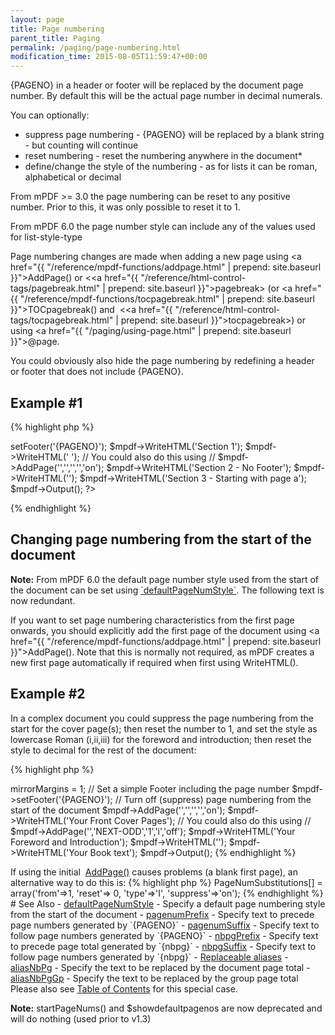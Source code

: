 ```yaml
---
layout: page
title: Page numbering
parent_title: Paging
permalink: /paging/page-numbering.html
modification_time: 2015-08-05T11:59:47+00:00
---
```


{PAGENO} in a header or footer will be replaced by the document page number. By default this will be the 
actual page number in decimal numerals.

You can optionally:

<ul>
<li> suppress page numbering - {PAGENO} will be replaced by a blank string - but counting will continue</li>
<li>reset numbering - reset the numbering anywhere in the document*</li>
<li>define/change the style of the numbering - as for lists it can be roman, alphabetical or decimal</li>
</ul>

From mPDF >= 3.0 the page numbering can be reset to any positive number. Prior to this, it was only possible to 
reset it to 1.

From mPDF 6.0 the page number style can include any of the values used for list-style-type

Page numbering changes are made when adding a new page using 
<a href="{{ "/reference/mpdf-functions/addpage.html" | prepend: site.baseurl }}">AddPage()</a> or
&lt;<a href="{{ "/reference/html-control-tags/pagebreak.html" | prepend: site.baseurl }}">pagebreak</a>&gt; 
(or <a href="{{ "/reference/mpdf-functions/tocpagebreak.html" | prepend: site.baseurl }}">TOCpagebreak()</a> 
and  &lt;<a href="{{ "/reference/html-control-tags/tocpagebreak.html" | prepend: site.baseurl }}">tocpagebreak</a>&gt;) 
or using <a href="{{ "/paging/using-page.html" | prepend: site.baseurl }}">@page</a>.

You could obviously also hide the page numbering by redefining a header or footer that does not include {PAGENO}.

## Example #1

{% highlight php %}
<?php

<?

$mpdf = new \Mpdf\Mpdf();

// Set a simple Footer including the page number

$mpdf->setFooter('{PAGENO}');

$mpdf->WriteHTML('Section 1');

$mpdf->WriteHTML('
');

// You could also do this using

// $mpdf->AddPage('','','','','on');

$mpdf->WriteHTML('Section 2 - No Footer');

$mpdf->WriteHTML('<pagebreak resetpagenum="1" pagenumstyle="a" suppress="off" />');

$mpdf->WriteHTML('Section 3 - Starting with page a');

$mpdf->Output();

?>
{% endhighlight %}

## Changing page numbering from the start of the document

<div class="alert alert-info" role="alert">
    <strong>Note:</strong> From mPDF 6.0 the default page number style used from the start of the document can be set
    using <a href="{{ "/reference/mpdf-variables/defaultpagenumstyle.html" | prepend: site.baseurl }}">`defaultPageNumStyle`</a>. 
    The following text is now redundant.
</div>

If you want to set page numbering characteristics from the first page onwards, you should explicitly add the first page 
of the document using <a href="{{ "/reference/mpdf-functions/addpage.html" | prepend: site.baseurl }}">AddPage()</a>. 
Note that this is normally not required, as mPDF creates a new first page automatically if required when first using 
WriteHTML().

## Example #2 

In a complex document you could suppress the page numbering from the start for the cover page(s); then reset the 
number to 1, and set the style as lowercase Roman (i,ii,iii) for the foreword and introduction; then reset the 
style to decimal for the rest of the document:

{% highlight php %}
<?php

$mpdf = new \Mpdf\Mpdf();

// Double-side document - mirror margins
$mpdf->mirrorMargins = 1;

// Set a simple Footer including the page number
$mpdf->setFooter('{PAGENO}');

// Turn off (suppress) page numbering from the start of the document
$mpdf->AddPage('','','','','on');

$mpdf->WriteHTML('Your Front Cover Pages');

// You could also do this using

// $mpdf->AddPage('','NEXT-ODD','1','i','off');
$mpdf->WriteHTML('Your Foreword and Introduction');
$mpdf->WriteHTML('<pagebreak type="NEXT-ODD" pagenumstyle="1" />');
$mpdf->WriteHTML('Your Book text');

$mpdf->Output();
{% endhighlight %}

<p>If using the initial  <a href="{{ "/reference/mpdf-functions/addpage.html" | prepend: site.baseurl }}">AddPage()</a> 
causes problems (a blank first page), an alternative way to do this is:

{% highlight php %}
<?php

$mpdf->PageNumSubstitutions[] = array('from'=>1, 'reset'=> 0, 'type'=>'I', 'suppress'=>'on');
{% endhighlight %}

# See Also

- <a href="{{ "/reference/mpdf-variables/defaultpagenumstyle.html" | prepend: site.baseurl }}">defaultPageNumStyle</a> - Specify a default page numbering style from the start of the document
- <a href="{{ "/reference/mpdf-variables/pagenumprefix.html" | prepend: site.baseurl }}">pagenumPrefix</a> - Specify text to precede page numbers generated by `{PAGENO}`
- <a href="{{ "/reference/mpdf-variables/pagenumsuffix.html" | prepend: site.baseurl }}">pagenumSuffix</a> - Specify text to follow page numbers generated by `{PAGENO}`
- <a href="{{ "/reference/mpdf-variables/nbpgprefix.html" | prepend: site.baseurl }}">nbpgPrefix</a> - Specify text to precede page total generated by `{nbpg}`
- <a href="{{ "/reference/mpdf-variables/nbpgsuffix.html" | prepend: site.baseurl }}">nbpgSuffix</a> - Specify text to follow page numbers generated by `{nbpg}`
- <a href="{{ "/what-else-can-i-do/replaceable-aliases.html" | prepend: site.baseurl }}">Replaceable aliases</a>
- <a href="{{ "/reference/mpdf-variables/aliasnbpg.html" | prepend: site.baseurl }}">aliasNbPg</a> - Specify the text to be replaced by the document page total
- <a href="{{ "/reference/mpdf-variables/aliasnbpggp.html" | prepend: site.baseurl }}">aliasNbPgGp</a> - Specify the text to be replaced by the group page total

Please also see <a href="{{ "/what-else-can-i-do/table-of-contents.html" | prepend: site.baseurl }}">Table of Contents</a> for this special case.

<div class="alert alert-info" role="alert">
    <strong>Note:</strong> startPageNums() and <span class="parameter">$showdefaultpagenos</span> are now deprecated and 
    will do nothing (used prior to v1.3)
</div>
